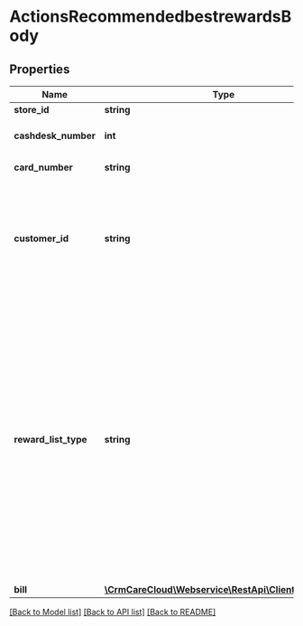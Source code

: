 # ActionsRecommendedbestrewardsBody

## Properties
Name | Type | Description | Notes
------------ | ------------- | ------------- | -------------
**store_id** | **string** | ID of the store | 
**cashdesk_number** | **int** | Number of the cashdesk in store | 
**card_number** | **string** | Cusomer card number | [optional] 
**customer_id** | **string** | Id of the customer that made the purchase. You can search customers by plenty parameter in the resource customers | [optional] 
**reward_list_type** | **string** | Type of the rewards *Possible values: F - full (all manual rewards available and valid of the specific POS)/ C -condensed (only manual rewards corresponding to items on the bill - maxCount not equals zero)/ A - all rewards list including automatic apply this is only for the DATA CUBE* | 
**bill** | [**\CrmCareCloud\Webservice\RestApi\Client\Model\Bill**](Bill.md) |  | 

[[Back to Model list]](../../README.md#documentation-for-models) [[Back to API list]](../../README.md#documentation-for-api-endpoints) [[Back to README]](../../README.md)

